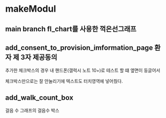 # makeModul

## main branch fl_chart를 사용한 꺽은선그래프

## add_consent_to_provision_imformation_page 환자 제 3자 제공동의

추가한 체크박스의 경우 내 핸드폰(갤럭시 노트 10+)로 테스트 할 떄 옆면이 둥글어서

체크박스만으로는 잘 안눌리기에 텍스트도 터치영역에 넣어줬다.

## add_walk_count_box
걸음 수 그래프의 걸음수 박스
